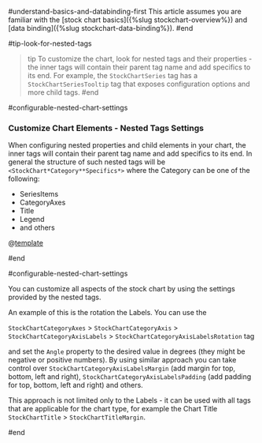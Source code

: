 #understand-basics-and-databinding-first
This article assumes you are familiar with the [stock chart basics]({%slug stockchart-overview%}) and [data binding]({%slug stockchart-data-binding%}).
#end


#tip-look-for-nested-tags
>tip To customize the chart, look for nested tags and their properties - the inner tags will contain their parent tag name and add specifics to its end. For example, the `StockChartSeries` tag has a `StockChartSeriesTooltip` tag that exposes configuration options and more child tags.
#end


#configurable-nested-chart-settings
### Customize Chart Elements - Nested Tags Settings

When configuring nested properties and child elements in your chart, the inner tags will contain their parent tag name and add specifics to its end. In general the structure of such nested tags will be `<StockChart*Category**Specifics*>` where the Category can be one of the following:
* SeriesItems
* CategoryAxes
* Title
* Legend
* and others

@[template](/_contentTemplates/chart/link-to-basics.md#tip-look-for-nested-tags)

#end

#configurable-nested-chart-settings

You can customize all aspects of the stock chart by using the settings provided by the nested tags.

An example of this is the rotation the Labels. You can use the

`StockChartCategoryAxes` > `StockChartCategoryAxis` > `StockChartCategoryAxisLabels` > `StockChartCategoryAxisLabelsRotation` tag

and set the `Angle` property to the desired value in degrees (they might be negative or positive numbers). By using similar approach you can take control over `StockChartCategoryAxisLabelsMargin` (add margin for top, bottom, left and right), `StockChartCategoryAxisLabelsPadding` (add padding for top, bottom, left and right) and others.

This approach is not limited only to the Labels - it can be used with all tags that are applicable for the chart type, for example the Chart Title `StockChartTitle` > `StockChartTitleMargin`.

#end